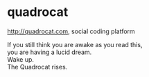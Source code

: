 # quadrocat
http://quadrocat.com, social coding platform

If you still think you are awake as you read this,  
you are having a lucid dream.  
Wake up.  
The Quadrocat rises.
